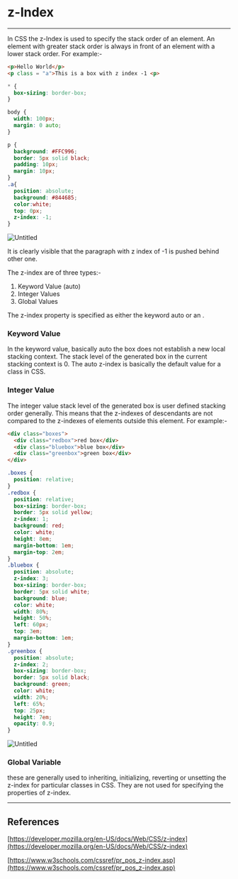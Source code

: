 # z-Index

---

In CSS the z-Index is used to specify the stack order of an element. An element with greater stack order is always in front of an element with a lower stack order. For example:-

```html
<p>Hello World</p>
<p class = "a">This is a box with z index -1 <p>
```

```css
* {
  box-sizing: border-box;
}

body {
  width: 100px;
  margin: 0 auto;
}

p {
  background: #FFC996;
  border: 5px solid black;
  padding: 10px;
  margin: 10px;
}
.a{
  position: absolute;
  background: #844685;
  color:white;
  top: 0px;
  z-index: -1;
}
```

![Untitled](z-Index%20b15da67eacf540aa8fd0e7dfc6f2aef6/Untitled.png)

It is clearly visible that the paragraph with z index of -1 is pushed behind other one.

The z-index are of three types:-

1. Keyword Value (auto)
2. Integer Values
3. Global Values 

The z-index property is specified as either the keyword auto or an <integer>.

### Keyword Value

In the keyword value, basically auto the box does not establish a new local stacking context. The stack level of the generated box in the current stacking context is 0. The auto z-index is basically the default value for a class in CSS.

### Integer Value

The integer value stack level of the generated box is user defined stacking order generally. This means that the z-indexes of descendants are not compared to the z-indexes of elements outside this element. For example:-

```html
<div class="boxes">
  <div class="redbox">red box</div>
  <div class="bluebox">blue box</div>
  <div class="greenbox">green box</div>
</div>
```

```css
.boxes {
  position: relative;
}
.redbox {
  position: relative;
  box-sizing: border-box;
  border: 5px solid yellow;
  z-index: 1;
  background: red;
  color: white;
  height: 8em;
  margin-bottom: 1em;
  margin-top: 2em;
}
.bluebox {
  position: absolute;
  z-index: 3; 
  box-sizing: border-box;
  border: 5px solid white;
  background: blue;
  color: white;
  width: 80%;
  height: 50%;
  left: 60px;
  top: 3em;
  margin-bottom: 1em;
}
.greenbox {
  position: absolute;
  z-index: 2; 
  box-sizing: border-box;
  border: 5px solid black;
  background: green;
  color: white;
  width: 20%;
  left: 65%;
  top: 25px;
  height: 7em;
  opacity: 0.9;
}
```

![Untitled](z-Index%20b15da67eacf540aa8fd0e7dfc6f2aef6/Untitled%201.png)

### Global Variable

these are generally used to inheriting, initializing, reverting or unsetting the z-index for particular classes in CSS. They are not used for specifying the properties of z-index.

 

---

## References

[https://developer.mozilla.org/en-US/docs/Web/CSS/z-index](https://developer.mozilla.org/en-US/docs/Web/CSS/z-index)

[https://www.w3schools.com/cssref/pr_pos_z-index.asp](https://www.w3schools.com/cssref/pr_pos_z-index.asp)